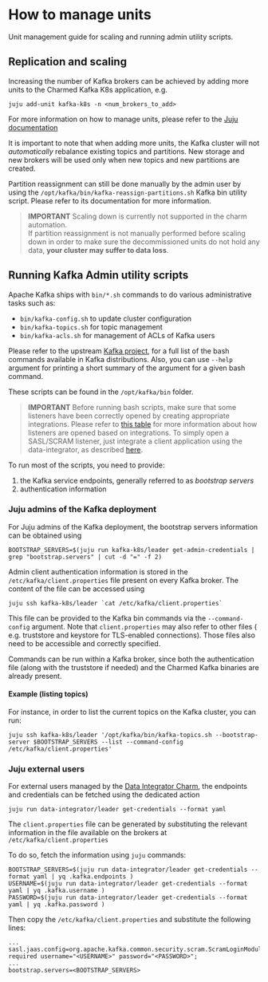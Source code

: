 # How to manage units

Unit management guide for scaling and running admin utility scripts.

## Replication and scaling

Increasing the number of Kafka brokers can be achieved by adding more units
to the Charmed Kafka K8s application, e.g. 

```shell
juju add-unit kafka-k8s -n <num_brokers_to_add>
```

For more information on how to manage units, please refer to the [Juju documentation](https://juju.is/docs/juju/manage-units)

It is important to note that when adding more units, the Kafka cluster will not 
*automatically* rebalance existing topics and partitions. New storage and new brokers
will be used only when new topics and new partitions are created. 

Partition reassignment can still be done manually by the admin user by using the 
`/opt/kafka/bin/kafka-reassign-partitions.sh` Kafka bin utility script. Please refer to 
its documentation for more information. 

> **IMPORTANT** Scaling down is currently not supported in the charm automation.  
> If partition reassignment is not manually performed before scaling down in order 
> to make sure the decommissioned units do not hold any data, **your cluster may 
> suffer to data loss**. 

## Running Kafka Admin utility scripts

Apache Kafka ships with `bin/*.sh` commands to do various administrative tasks such as:
* `bin/kafka-config.sh` to update cluster configuration
* `bin/kafka-topics.sh` for topic management
* `bin/kafka-acls.sh` for management of ACLs of Kafka users

Please refer to the upstream [Kafka project](https://github.com/apache/kafka/tree/trunk/bin), 
for a full list of the bash commands available in Kafka distributions. Also, you can 
use `--help` argument for printing a short summary of the argument for a given 
bash command. 

These scripts can be found in the `/opt/kafka/bin` folder.

> **IMPORTANT** Before running bash scripts, make sure that some listeners have been correctly 
> opened by creating appropriate integrations. Please refer to [this table](/t/charmed-kafka-k8s-documentation-reference-listeners/13270) for more 
> information about how listeners are opened based on integrations. To simply open a 
> SASL/SCRAM listener, just integrate a client application using the data-integrator, 
> as described [here](/t/charmed-kafka-k8s-how-to-manage-app/10293).

To run most of the scripts, you need to provide:
1. the Kafka service endpoints, generally referred to as *bootstrap servers* 
2. authentication information 

### Juju admins of the Kafka deployment

For Juju admins of the Kafka deployment, the bootstrap servers information can 
be obtained using

```
BOOTSTRAP_SERVERS=$(juju run kafka-k8s/leader get-admin-credentials | grep "bootstrap.servers" | cut -d "=" -f 2)
```

Admin client authentication information is stored in the 
`/etc/kafka/client.properties` file present on every Kafka
broker. The content of the file can be accessed using 

```
juju ssh kafka-k8s/leader `cat /etc/kafka/client.properties`
```

This file can be provided to the Kafka bin commands via the `--command-config`
argument. Note that `client.properties` may also refer to other files (
e.g. truststore and keystore for TLS-enabled connections). Those
files also need to be accessible and correctly specified. 

Commands can be run within a Kafka broker, since both the authentication 
file (along with the truststore if needed) and the Charmed Kafka binaries are 
already present. 

#### Example (listing topics)

For instance, in order to list the current topics on the Kafka cluster, you can run:

```shell
juju ssh kafka-k8s/leader '/opt/kafka/bin/kafka-topics.sh --bootstrap-server $BOOTSTRAP_SERVERS --list --command-config /etc/kafka/client.properties'
```

### Juju external users

For external users managed by the  [Data Integrator Charm](https://charmhub.io/data-integrator), 
the endpoints and credentials can be fetched using the dedicated action

```shell
juju run data-integrator/leader get-credentials --format yaml
```

The `client.properties` file can be generated by substituting the relevant information in the 
file available on the brokers at `/etc/kafka/client.properties`

To do so, fetch the information using `juju` commands:

```
BOOTSTRAP_SERVERS=$(juju run data-integrator/leader get-credentials --format yaml | yq .kafka.endpoints )
USERNAME=$(juju run data-integrator/leader get-credentials --format yaml | yq .kafka.username )
PASSWORD=$(juju run data-integrator/leader get-credentials --format yaml | yq .kafka.password )
```

Then copy the `/etc/kafka/client.properties` and substitute the following lines:

```
...
sasl.jaas.config=org.apache.kafka.common.security.scram.ScramLoginModule required username="<USERNAME>" password="<PASSWORD>";
...
bootstrap.servers=<BOOTSTRAP_SERVERS>
```